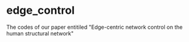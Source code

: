 # edge_control
The codes of our paper entitiled "Edge-centric network control on the human structural network"
